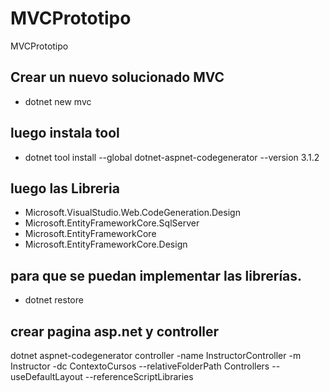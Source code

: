 # MVCPrototipo
MVCPrototipo

## Crear un nuevo solucionado MVC
- dotnet new mvc

## luego instala tool
- dotnet tool install --global dotnet-aspnet-codegenerator --version 3.1.2

## luego las Libreria 
- Microsoft.VisualStudio.Web.CodeGeneration.Design
- Microsoft.EntityFrameworkCore.SqlServer
- Microsoft.EntityFrameworkCore
- Microsoft.EntityFrameworkCore.Design

## para que se puedan implementar las librerías.
- dotnet restore

## crear pagina asp.net y controller

dotnet aspnet-codegenerator controller -name InstructorController -m Instructor -dc ContextoCursos --relativeFolderPath Controllers --useDefaultLayout --referenceScriptLibraries
